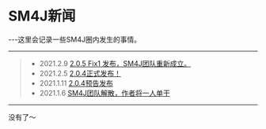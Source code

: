 # SM4J新闻

---这里会记录一些SM4J圈内发生的事情。

-----

> - 2021.2.9 [2.0.5 Fix1 发布，SM4J团队重新成立。](docs/news/205)
> - 2021.2.5 [2.0.4正式发布！](docs/news/204_descargar)
> - 2021.1.11 [2.0.4预告发布](https://www.bilibili.com/video/BV1u54y147HS)
> - 2021.1.6  [SM4J团队解散，作者将一人单干](docs/news/about_del_4jteam)

-----
没有了～